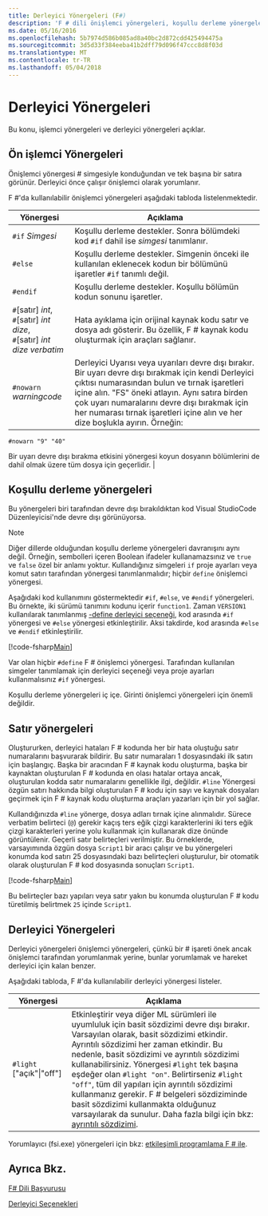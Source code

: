 ```yaml
---
title: Derleyici Yönergeleri (F#)
description: 'F # dili önişlemci yönergeleri, koşullu derleme yönergeleri, satır yönergeleri ve derleyici yönergeleri hakkında bilgi edinin.'
ms.date: 05/16/2016
ms.openlocfilehash: 5b7974d586b085ad8a40bc2d872cdd425494475a
ms.sourcegitcommit: 3d5d33f384eeba41b2dff79d096f47ccc8d8f03d
ms.translationtype: MT
ms.contentlocale: tr-TR
ms.lasthandoff: 05/04/2018
---
```

# <a name="compiler-directives"></a>Derleyici Yönergeleri

Bu konu, işlemci yönergeleri ve derleyici yönergeleri açıklar.


## <a name="preprocessor-directives"></a>Ön işlemci Yönergeleri
Önişlemci yönergesi # simgesiyle konduğundan ve tek başına bir satıra görünür. Derleyici önce çalışır önişlemci olarak yorumlanır.

F #'da kullanılabilir önişlemci yönergeleri aşağıdaki tabloda listelenmektedir.


|Yönergesi|Açıklama|
|---------|-----------|
|`#if` *Simgesi*|Koşullu derleme destekler. Sonra bölümdeki kod `#if` dahil ise *simgesi* tanımlanır.|
|`#else`|Koşullu derleme destekler. Simgenin önceki ile kullanılan eklenecek kodun bir bölümünü işaretler `#if` tanımlı değil.|
|`#endif`|Koşullu derleme destekler. Koşullu bölümün kodun sonunu işaretler.|
|`#`[satır] *int*,<br/>`#`[satır] *int* *dize*,<br/>`#`[satır] *int* *dize verbatim*|Hata ayıklama için orijinal kaynak kodu satır ve dosya adı gösterir. Bu özellik, F # kaynak kodu oluşturmak için araçları sağlanır.|
|`#nowarn` *warningcode*|Derleyici Uyarısı veya uyarıları devre dışı bırakır. Bir uyarı devre dışı bırakmak için kendi Derleyici çıktısı numarasından bulun ve tırnak işaretleri içine alın. "FS" öneki atlayın. Aynı satıra birden çok uyarı numaralarını devre dışı bırakmak için her numarası tırnak işaretleri içine alın ve her dize boşlukla ayırın. Örneğin:

`#nowarn "9" "40"`


Bir uyarı devre dışı bırakma etkisini yönergesi koyun dosyanın bölümlerini de dahil olmak üzere tüm dosya için geçerlidir. |

## <a name="conditional-compilation-directives"></a>Koşullu derleme yönergeleri
Bu yönergeleri biri tarafından devre dışı bırakıldıktan kod Visual StudioCode Düzenleyicisi'nde devre dışı görünüyorsa.


>[!NOTE] 
Diğer dillerde olduğundan koşullu derleme yönergeleri davranışını aynı değil. Örneğin, sembolleri içeren Boolean ifadeler kullanamazsınız ve `true` ve `false` özel bir anlamı yoktur. Kullandığınız simgeleri `if` proje ayarları veya komut satırı tarafından yönergesi tanımlanmalıdır; hiçbir `define` önişlemci yönergesi.


Aşağıdaki kod kullanımını göstermektedir `#if`, `#else`, ve `#endif` yönergeleri. Bu örnekte, iki sürümü tanımını kodunu içerir `function1`. Zaman `VERSION1` kullanılarak tanımlanmış [-define derleyici seçeneği](https://msdn.microsoft.com/library/434394ae-0d4a-459c-a684-bffede519a04), kod arasında `#if` yönergesi ve `#else` yönergesi etkinleştirilir. Aksi takdirde, kod arasında `#else` ve `#endif` etkinleştirilir.

[!code-fsharp[Main](../../../samples/snippets/fsharp/lang-ref-2/snippet7301.fs)]

Var olan hiçbir `#define` F # önişlemci yönergesi. Tarafından kullanılan simgeler tanımlamak için derleyici seçeneği veya proje ayarları kullanmalısınız `#if` yönergesi.

Koşullu derleme yönergeleri iç içe. Girinti önişlemci yönergeleri için önemli değildir.


## <a name="line-directives"></a>Satır yönergeleri
Oluştururken, derleyici hataları F # kodunda her bir hata oluştuğu satır numaralarını başvurarak bildirir. Bu satır numaraları 1 dosyasındaki ilk satırı için başlangıç. Başka bir aracından F # kaynak kodu oluşturma, başka bir kaynaktan oluşturulan F # kodunda en olası hatalar ortaya ancak, oluşturulan kodda satır numaralarını genellikle ilgi, değildir. `#line` Yönergesi özgün satırı hakkında bilgi oluşturulan F # kodu için sayı ve kaynak dosyaları geçirmek için F # kaynak kodu oluşturma araçları yazarları için bir yol sağlar.

Kullandığınızda `#line` yönerge, dosya adları tırnak içine alınmalıdır. Sürece verbatim belirteci (`@`) gerekir kaçış ters eğik çizgi karakterlerini iki ters eğik çizgi karakterleri yerine yolu kullanmak için kullanarak dize önünde görüntülenir. Geçerli satır belirteçleri verilmiştir. Bu örneklerde, varsayımında özgün dosya `Script1` bir aracı çalışır ve bu yönergeleri konumda kod satırı 25 dosyasındaki bazı belirteçleri oluşturulur, bir otomatik olarak oluşturulan F # kod dosyasında sonuçları `Script1`.

[!code-fsharp[Main](../../../samples/snippets/fsharp/lang-ref-2/snippet7303.fs)]

Bu belirteçler bazı yapıları veya satır yakın bu konumda oluşturulan F # kodu türetilmiş belirtmek `25` içinde `Script1`.


## <a name="compiler-directives"></a>Derleyici Yönergeleri
Derleyici yönergeleri önişlemci yönergeleri, çünkü bir # işareti önek ancak önişlemci tarafından yorumlanmak yerine, bunlar yorumlamak ve hareket derleyici için kalan benzer.

Aşağıdaki tabloda, F #'da kullanılabilir derleyici yönergesi listeler.


|Yönergesi|Açıklama|
|---------|-----------|
|`#light` ["açık"&#124;"off"]|Etkinleştirir veya diğer ML sürümleri ile uyumluluk için basit sözdizimi devre dışı bırakır. Varsayılan olarak, basit sözdizimi etkindir. Ayrıntılı sözdizimi her zaman etkindir. Bu nedenle, basit sözdizimi ve ayrıntılı sözdizimi kullanabilirsiniz. Yönergesi `#light` tek başına eşdeğer olan `#light "on"`. Belirtirseniz `#light "off"`, tüm dil yapıları için ayrıntılı sözdizimi kullanmanız gerekir. F # belgeleri sözdiziminde basit sözdizimi kullanmakta olduğunuz varsayılarak da sunulur. Daha fazla bilgi için bkz: [ayrıntılı sözdizimi](verbose-syntax.md).|
Yorumlayıcı (fsi.exe) yönergeleri için bkz: [etkileşimli programlama F # ile](../tutorials/fsharp-interactive/index.md).


## <a name="see-also"></a>Ayrıca Bkz.
[F# Dili Başvurusu](index.md)

[Derleyici Seçenekleri](compiler-options.md)

